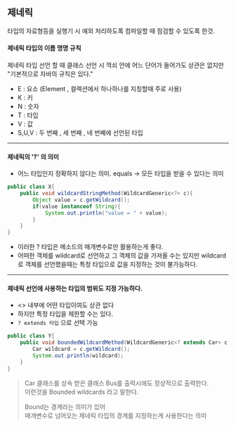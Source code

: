 ## 제네릭 <Generic>

타입의 자료형등을 실행기 시 예외 처리하도록 컴파일할 때 점검할 수 있도록 한것.

#### 제네릭 타입의 이름 명명 규칙

제네릭 타입 선언 할 때 클래스 선언 시 꺽쇠 안에 어느 단어가 들어가도 상관은 없지만 "기본적으로 자바의 규칙은 있다."

- E : 요소 (Element , 컬렉션에서 하나하나를 지칭할때 주로 사용)
- K : 키
- N : 숫자
- T : 타입
- V : 값
- S,U,V : 두 번째 , 세 번째 , 네 번쩨에 선언된 타입

-----


#### 제네릭의 '?' 의 의미

- 어느 타입인지 정확하지 않다는 의미. equals -> 모든 타입을 받을 수 있다는 의미

```java
public class X{
    public void wildcardStringMethod(WildcardGeneric<?> c){
        Object value = c.getWildcard();
        if(value instanceof String){
            System.out.println("value = " + value);
        }
    }
}
```


- 이러한 ? 타입은 메소드의 매개변수로만 활용하는게 좋다.
- 어떠한 객체를 wildcard로 선언하고 그 객체의 값을 가져올 수는 있지만 wildcard로 객체를 선언했을때는 특정 타입으로 값을 지정하는 것이 불가능하다.



------

#### 제네릭 선언에 사용하는 타입의 범위도 지정 가능하다.

- <> 내부에 어떤 타입이여도 상관 없다
- 하지만 특정 타입을 제한할 수는 있다.
- ```? extends 타입``` 으로 선택 가능

```java
public class Y{
    public void boundedWildcardMethod(WildcardGeneric<? extends Car> c){
        Car wildcard = c.getWildcard();
        System.out.println(wildcard);
    }
}
```

>Car 클래스를 상속 받은 클래스 Bus를 출력시에도 정상적으로 출력한다.
> <br>이런것을 Bounded wildcards 라고 말한다.
> 
> Bound는 경계라는 의미가 있어 <br>매개변수로 넘어오는 제네릭 타입의 경계를 지정하는게 사용한다는 의미